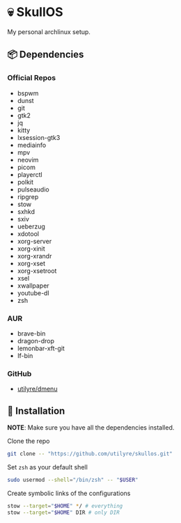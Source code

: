 # 💀 SkullOS

My personal archlinux setup.

## 📦 Dependencies

### Official Repos

- bspwm
- dunst
- git
- gtk2
- jq
- kitty
- lxsession-gtk3
- mediainfo
- mpv
- neovim
- picom
- playerctl
- polkit
- pulseaudio
- ripgrep
- stow
- sxhkd
- sxiv
- ueberzug
- xdotool
- xorg-server
- xorg-xinit
- xorg-xrandr
- xorg-xset
- xorg-xsetroot
- xsel
- xwallpaper
- youtube-dl
- zsh

### AUR

- brave-bin
- dragon-drop
- lemonbar-xft-git
- lf-bin

### GitHub

- [utilyre/dmenu](https://github.com/utilyre/dmenu)

## 🚦 Installation

**NOTE**: Make sure you have all the dependencies installed.

Clone the repo

```bash
git clone -- "https://github.com/utilyre/skullos.git"
```

Set `zsh` as your default shell

```bash
sudo usermod --shell="/bin/zsh" -- "$USER"
```

Create symbolic links of the configurations

```bash
stow --target="$HOME" */ # everything
stow --target="$HOME" DIR # only DIR
```
